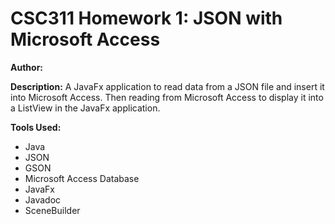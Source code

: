 # CSC311 Homework 1: JSON with Microsoft Access

**Author:**

**Description:**
A JavaFx application to read data from a JSON file and insert it into Microsoft Access.
Then reading from Microsoft Access to display it into a ListView in the JavaFx application.

**Tools Used:**
- Java
- JSON
- GSON
- Microsoft Access Database
- JavaFx
- Javadoc
- SceneBuilder

